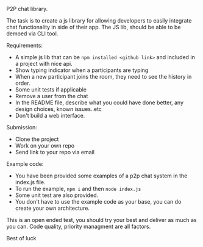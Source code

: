 P2P chat library.


The task is to create a js library for allowing developers to easily integrate chat functionality in side of their app.
The JS lib, should be able to be demoed via CLI tool.

Requirements:

* A simple js lib that can be `npm installed <github link>` and included in a project with nice api.
* Show typing indicator when a participants are typing
* When a new participant joins the room, they need to see the history in order.
* Some unit tests if applicable
* Remove a user from the chat
* In the README file, describe what you could have done better, any design choices, known issues..etc
* Don't build a web interface.

Submission:
* Clone the project
* Work on your own repo
* Send link to your repo via email

Example code:
* You have been provided some examples of a p2p chat system in the index.js file.
* To run the example, `npm i` and then `node index.js`
* Some unit test are also provided.
* You don't have to use the example code as your base, you can do create your own architecture.

This is an open ended test, you should try your best and deliver as much as you can.
Code quality, priority managment are all factors.

Best of luck
